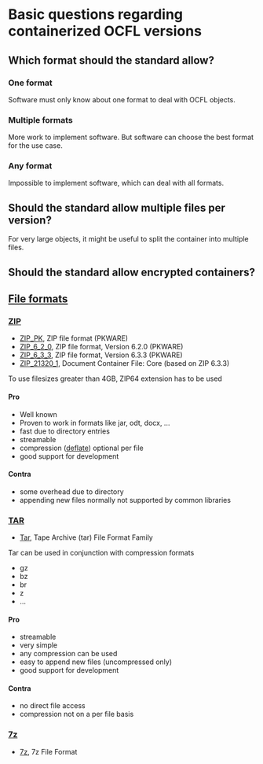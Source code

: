 # Basic questions regarding containerized OCFL versions

## Which format should the standard allow?

### One format
Software must only know about one format to deal with OCFL objects.

### Multiple formats
More work to implement software. But software can choose the best format for the use case.

### Any format
Impossible to implement software, which can deal with all formats.

## Should the standard allow multiple files per version?

For very large objects, it might be useful to split the container into multiple files.

## Should the standard allow encrypted containers?

 
## [File formats](https://en.wikipedia.org/wiki/List_of_archive_formats)

### [ZIP](https://en.wikipedia.org/wiki/ZIP_(file_format)) 
* [ZIP_PK](https://www.loc.gov/preservation/digital/formats/fdd/fdd000354.shtml), ZIP file format (PKWARE)
* [ZIP_6_2_0](https://www.loc.gov/preservation/digital/formats/fdd/fdd000355.shtml), ZIP file format, Version 6.2.0 (PKWARE)
* [ZIP_6_3_3](https://www.loc.gov/preservation/digital/formats/fdd/fdd000362.shtml), ZIP file format, Version 6.3.3 (PKWARE)
* [ZIP_21320_1](https://www.loc.gov/preservation/digital/formats/fdd/fdd000361.shtml), Document Container File: Core (based on ZIP 6.3.3)

To use filesizes greater than 4GB, ZIP64 extension has to be used

#### Pro
* Well known
* Proven to work in formats like jar, odt, docx, ...
* fast due to directory entries
* streamable
* compression ([deflate](https://de.wikipedia.org/wiki/Deflate)) optional per file
* good support for development

#### Contra
* some overhead due to directory
* appending new files normally not supported by common libraries

### [TAR](https://en.wikipedia.org/wiki/Tar_%28computing%29)

* [Tar](https://www.loc.gov/preservation/digital/formats/fdd/fdd000531.shtml), Tape Archive (tar) File Format Family

Tar can be used in conjunction with compression formats
* gz
* bz
* br
* z
* ...

#### Pro
* streamable
* very simple
* any compression can be used
* easy to append new files (uncompressed only)
* good support for development

#### Contra
* no direct file access
* compression not on a per file basis 

### [7z](https://de.wikipedia.org/wiki/7z)

* [7z](https://www.loc.gov/preservation/digital/formats/fdd/fdd000539.shtml), 7z File Format
 
